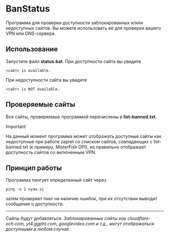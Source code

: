 # BanStatus
Программа для проверки доступности заблокированных и/или недоступных сайтов. Вы можете использовать её для проверки вашего VPN или DNS-сервера.
## Использование
Запустите файл **status.bat**. При доступности сайта вы увидите
```
<сайт> is available.
```
При недоступности сайта вы увидите 
```
<сайт> is NOT available.
```
## Проверяемые сайты
Все сайты, проверяемые программой перечислены в **list-banned.txt**.
> [!IMPORTANT]  
> На данный момент программа может отображать доступные сайты как недоступные при работе zapret cо списком сайтов, совпадающих с list-banned.txt (к примеру, MisterFish DPI), но правильно отображает доступность сайтов со включенным VPN.
## Принцип работы
Программа пингует определенный сайт через
```batch
ping -n 1 nyaa.si
```
затем проверяет пинг на наличие ошибок, при их отсутствии выводит сообщение о доступности.
____
Сайты будут добавляться.
*Заблокированные сайты как cloudflare-ech.com, yt4.ggpht.com, googlevideo.com и т.д., могут отображаться доступными в любом случае.*
